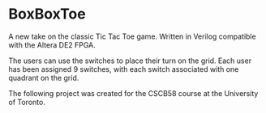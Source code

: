 # BoxBoxToe
A new take on the classic Tic Tac Toe game. Written in Verilog compatible with the Altera DE2 FPGA. 

The users can use the switches to place their turn on the grid. Each user has been assigned 9 switches, with each switch associated with one quadrant on the grid. 




The following project was created for the CSCB58 course at the University of Toronto.
